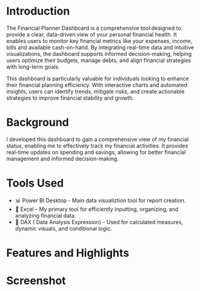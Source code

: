 # Introduction

The Financial Planner Dashboard is a comprehensive tool designed to provide a clear, data-driven view of your personal financial health. It enables users to monitor key financial metrics like your expenses, income, bills and available cash-on-hand. By integrating real-time data and intuitive visualizations, the dashboard supports informed decision-making, helping users optimize their budgets, manage debts, and align financial strategies with long-term goals.  

This dashboard is particularly valuable for  individuals looking to enhance their financial planning efficiency. With interactive charts and automated insights, users can identify trends, mitigate risks, and create actionable strategies to improve financial stability and growth.  

# Background

I developed this dashboard to gain a comprehensive view of my financial status, enabling me to effectively track my financial activities. It provides real-time updates on spending and savings, allowing for better financial management and informed decision-making.

# Tools Used

- 📊 Power BI Desktop - Main data visualiztion tool for report creation.
- 📁 Excel -  My primary tool for efficiently inputting, organizing, and analyzing financial data.
- 🧠 DAX ( Data Analysis Expression) - Used for calculated measures, dynamic visuals, and conditional logic.

# Features and Highlights
# Screenshot
